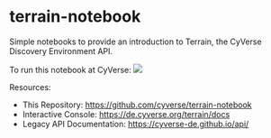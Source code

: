 # terrain-notebook

Simple notebooks to provide an introduction to Terrain, the CyVerse Discovery Environment API.

To run this notebook at CyVerse: <a href="https://de.cyverse.org/de/?type=quick-launch&quick-launch-id=99ee60a8-5ab4-4a26-82f5-d6c7bac3818f&app-id=d61d9a26-e921-11e9-8fe0-008cfa5ae621" target="_blank"><img src="https://de.cyverse.org/Powered-By-CyVerse-blue.svg"></a>

Resources:

- This Repository: https://github.com/cyverse/terrain-notebook
- Interactive Console: https://de.cyverse.org/terrain/docs
- Legacy API Documentation: https://cyverse-de.github.io/api/
